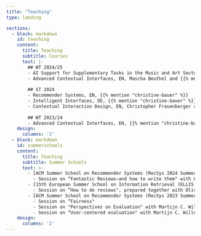 ```yaml
---
title: "Teaching"
type: landing

sections:
  - block: markdown
    id: teaching
    content:
      title: Teaching
      subtitle: Courses
      text: |-
        ## WT 2024/25
        - AI Support for Supplementary Tasks in the Music and Art Sectors, DE, {{% mention "konstantin-lackner" %}}   and {{% mention "christine-bauer" %}}    
        - Advanced Contextual Interfaces, EN, Mascha Beuthel and {{% mention "glenda-hannibal" %}}   
        
        ## ST 2024
        - Recommender Systems, EN, {{% mention "christine-bauer" %}}   
        - Intelligent Interfaces, DE, {{% mention "christine-bauer" %}}   
        - Contextual Interaction Design, EN, Christopher Frauenberger and {{% mention "christine-bauer" %}}  
        
        ## WT 2023/24
        - Advanced Contextual Interfaces, EN, {{% mention "christine-bauer" %}}  
    design:
      columns: '2'
  - block: markdown
    id: summerschools
    content:
      title: Teaching
      subtitle: Summer Schools
      text: >-
        - [ACM Summer School on Recommender Systems (RecSys 2024 Summer School)](https://acmrecsys.github.io/rsss2024/), Bari, Italy, October 2024
          - Session on “Fantastic Reviews—and how to write them" with Olivier Jeunen
        - [15th European Summer School on Information Retrieval (ELLIS ESSIR 2024)](https://2024.essir.eu/), Amsterdam, The Netherlands, July 2024
          - Session on “How to do reviews", prepared together with Olivier Jeunen
        - [ACM Summer School on Recommender Systems (RecSys 2023 Summer School)](https://acmrecsys.github.io/rsss2023/), Copenhagen, Denmark, September 2023
          - Session on “Fairness"
          - Session on "Perspectives on Evaluation" with Martijn C. Willemsen
          - Session on “User-centered evaluation" with Martijn C. Willemsen
    design:
      columns: '2'    
---
```

